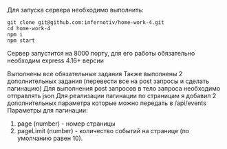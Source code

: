 Для запуска сервера необходимо выполнить:

```shell
git clone git@github.com:infernotiv/home-work-4.git
cd home-work-4
npm i
npm start
```

Сервер запустится на 8000 порту, для его работы обязательно необходим express 4.16+ версии

Выполнены все обязательные задания
Также выполнены 2 дополнительных задания (перевести все на post запросы и сделать пагинацию)
Для выполнения post запросов в тело запроса необходимо отправлять json
Для реализации пагинации по страницам я добавил 2 дополнительных параметра которые можно передать в /api/events
Параметры для пагинации:
1. page (number) - номер страницы
2. pageLimit (number) - количество событий на странице (по умолчанию равен 10).